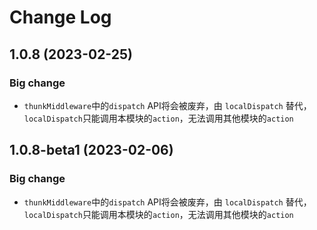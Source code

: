 # Change Log

## 1.0.8 (2023-02-25)

### Big change


- `thunkMiddleware`中的`dispatch` API将会被废弃，由 `localDispatch` 替代，`localDispatch`只能调用本模块的`action`，无法调用其他模块的`action`


## 1.0.8-beta1 (2023-02-06)

### Big change

- `thunkMiddleware`中的`dispatch` API将会被废弃，由 `localDispatch` 替代，`localDispatch`只能调用本模块的`action`，无法调用其他模块的`action`

